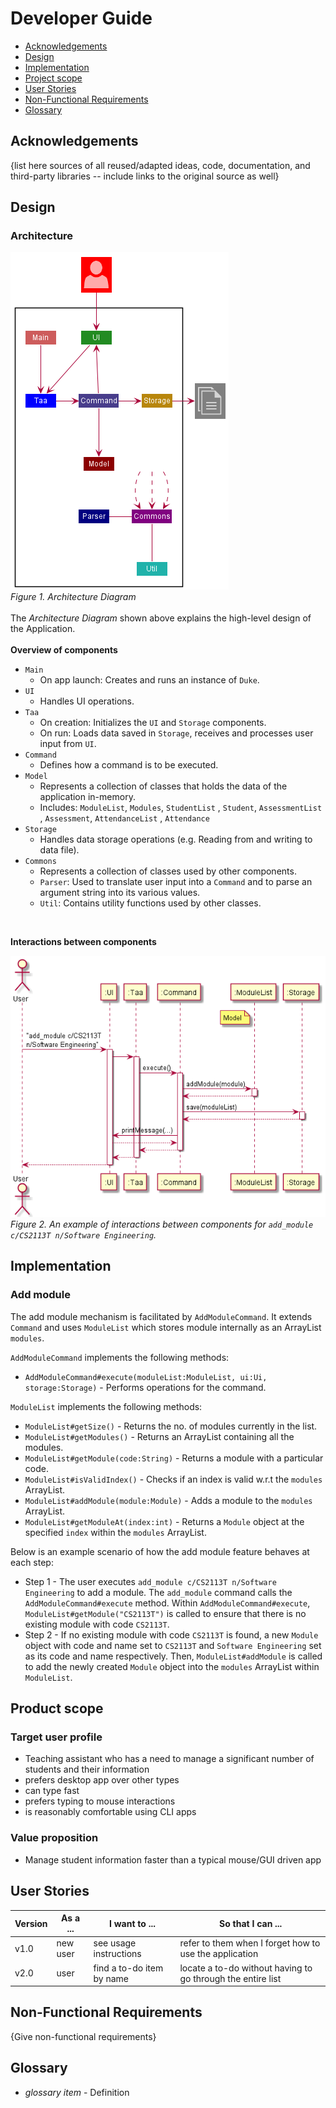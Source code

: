 # Developer Guide
* [Acknowledgements](#acknowledgements)
* [Design](#design)
* [Implementation](#implementation)
* [Project scope](#product-scope)
* [User Stories](#user-stories)
* [Non-Functional Requirements](#non-functional-requirements)
* [Glossary](#glossary)

## Acknowledgements

{list here sources of all reused/adapted ideas, code, documentation, and third-party libraries -- include links to the original source as well}

## Design
### Architecture
![ArchitectureDiagram](diagrams/ArchitectureDiagram.png)
<br>
_Figure 1. Architecture Diagram_<br>
<br>
The _Architecture Diagram_ shown above explains the high-level design of the Application.<br>
<br>
**Overview of components**
* `Main`
  * On app launch: Creates and runs an instance of `Duke`.
* `UI`
  * Handles UI operations.
* `Taa`
  * On creation: Initializes the `UI` and `Storage` components.
  * On run: Loads data saved in `Storage`, receives and processes user input from `UI`.
* `Command`
  * Defines how a command is to be executed.
* `Model`
  * Represents a collection of classes that holds the data of the application in-memory.
  * Includes: `ModuleList`, `Modules`, `StudentList` , `Student`, `AssessmentList` , `Assessment`, `AttendanceList` , `Attendance`
* `Storage`
  * Handles data storage operations (e.g. Reading from and writing to data file).
* `Commons`
  * Represents a collection of classes used by other components.
  * `Parser`: Used to translate user input into a `Command` and to parse an argument string into its various values.
  * `Util`: Contains utility functions used by other classes.

<br>

**Interactions between components**
<br>

![ArchitectureSequenceDiagram](diagrams/ArchitectureSequenceDiagram.png)
<br>
_Figure 2. An example of interactions between components for `add_module c/CS2113T n/Software Engineering`._

## Implementation
### Add module
The add module mechanism is facilitated by `AddModuleCommand`. It extends `Command` and uses `ModuleList` which stores
module internally as an ArrayList `modules`.<br>

`AddModuleCommand` implements the following methods:
* `AddModuleCommand#execute(moduleList:ModuleList, ui:Ui, storage:Storage)` - Performs operations for the command.

`ModuleList` implements the following methods:
* `ModuleList#getSize()` - Returns the no. of modules currently in the list.
* `ModuleList#getModules()` - Returns an ArrayList containing all the modules.
* `ModuleList#getModule(code:String)` - Returns a module with a particular code.
* `ModuleList#isValidIndex()` - Checks if an index is valid w.r.t the `modules` ArrayList.
* `ModuleList#addModule(module:Module)` - Adds a module to the `modules` ArrayList.
* `ModuleList#getModuleAt(index:int)` - Returns a `Module` object at the specified `index` within the `modules` ArrayList.

Below is an example scenario of how the add module feature behaves at each step:<br>
* Step 1 - The user executes `add_module c/CS2113T n/Software Engineering` to add a module. The `add_module` command calls
the `AddModuleCommand#execute` method. Within `AddModuleCommand#execute`, `ModuleList#getModule("CS2113T")` is called to
ensure that there is no existing module with code `CS2113T`.
* Step 2 - If no existing module with code `CS2113T` is found, a new `Module` object with code and name set to `CS2113T`
and `Software Engineering` set as its code and name respectively. Then, `ModuleList#addModule` is called to add the newly
created `Module` object into the `modules` ArrayList within `ModuleList`.

## Product scope
### Target user profile

* Teaching assistant who has a need to manage a significant number of students and their information
* prefers desktop app over other types
* can type fast
* prefers typing to mouse interactions
* is reasonably comfortable using CLI apps

### Value proposition

* Manage student information faster than a typical mouse/GUI driven app

## User Stories

|Version| As a ... | I want to ... | So that I can ...|
|--------|----------|---------------|------------------|
|v1.0|new user|see usage instructions|refer to them when I forget how to use the application|
|v2.0|user|find a to-do item by name|locate a to-do without having to go through the entire list|

## Non-Functional Requirements

{Give non-functional requirements}

## Glossary

* *glossary item* - Definition
